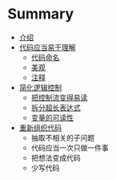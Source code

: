 # Summary

* [介绍](README.md)
* [代码应当易于理解](代码应当易于理解.md)
    * [代码命名](代码命名.md)
    * [美观](美观.md)
    * [注释](注释.md)
* [简化逻辑控制](简化逻辑控制.md)
    * [把控制流变得易读](把控制流变得易读.md)
    * [拆分超长表达式](拆分超长表达式.md)
    * [变量的可读性](变量的可读性.md)
* [重新组织代码](重新组织代码.md)
    * 抽取不相关的子问题
    * 代码应当一次只做一件事
    * 把想法变成代码
    * 少写代码

